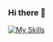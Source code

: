 ### Hi there 👋

[![My Skills](https://skillicons.dev/icons?i=html,css,sass,js,git,nodejs,express,mongodb,postgres,ruby,rails,py,react,redux)](https://skillicons.dev)

<!--
**gmirzayev/gmirzayev** is a ✨ _special_ ✨ repository because its `README.md` (this file) appears on your GitHub profile.

Here are some ideas to get you started:

- 🔭 I’m currently working on ...
- 🌱 I’m currently learning ...
- 👯 I’m looking to collaborate on ...
- 🤔 I’m looking for help with ...
- 💬 Ask me about ...
- 📫 How to reach me: ...
- 😄 Pronouns: ...
- ⚡ Fun fact: ...
-->
